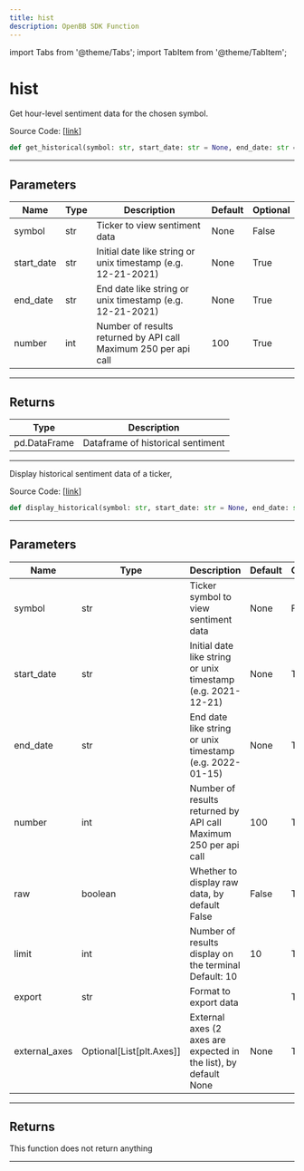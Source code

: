 ```yaml
---
title: hist
description: OpenBB SDK Function
---
```


import Tabs from '@theme/Tabs';
import TabItem from '@theme/TabItem';

# hist

<Tabs>
<TabItem value="model" label="Model" default>

Get hour-level sentiment data for the chosen symbol.

Source Code: [[link](https://github.com/OpenBB-finance/OpenBBTerminal/tree/main/openbb_terminal/common/behavioural_analysis/sentimentinvestor_model.py#L19)]

```python
def get_historical(symbol: str, start_date: str = None, end_date: str = None, number: int = 100) -> pd.DataFrame
```
---
## Parameters

| Name | Type | Description | Default | Optional |
| ---- | ---- | ----------- | ------- | -------- |
| symbol | str | Ticker to view sentiment data | None | False |
| start_date | str | Initial date like string or unix timestamp (e.g. 12-21-2021) | None | True |
| end_date | str | End date like string or unix timestamp (e.g. 12-21-2021) | None | True |
| number | int | Number of results returned by API call<br/>Maximum 250 per api call | 100 | True |

---
## Returns

| Type | Description |
| ---- | ----------- |
| pd.DataFrame | Dataframe of historical sentiment |

---


</TabItem>
<TabItem value="view" label="View">

Display historical sentiment data of a ticker,

Source Code: [[link](https://github.com/OpenBB-finance/OpenBBTerminal/tree/main/openbb_terminal/common/behavioural_analysis/sentimentinvestor_view.py#L30)]

```python
def display_historical(symbol: str, start_date: str = None, end_date: str = None, number: int = 100, raw: bool = False, limit: int = 10, export: str = "", external_axes: Optional[List[matplotlib.axes._axes.Axes]] = None) -> None
```
---
## Parameters

| Name | Type | Description | Default | Optional |
| ---- | ---- | ----------- | ------- | -------- |
| symbol | str | Ticker symbol to view sentiment data | None | False |
| start_date | str | Initial date like string or unix timestamp (e.g. 2021-12-21) | None | True |
| end_date | str | End date like string or unix timestamp (e.g. 2022-01-15) | None | True |
| number | int | Number of results returned by API call<br/>Maximum 250 per api call | 100 | True |
| raw | boolean | Whether to display raw data, by default False | False | True |
| limit | int | Number of results display on the terminal<br/>Default: 10 | 10 | True |
| export | str | Format to export data |  | True |
| external_axes | Optional[List[plt.Axes]] | External axes (2 axes are expected in the list), by default None | None | True |

---
## Returns

This function does not return anything

---


</TabItem>
</Tabs>